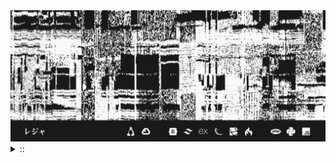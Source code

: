 <img src="./banner.png">
<details><summary> :: </summary>
<!--START_SECTION:waka-->

```
From: 09 August 2024 - To: 14 November 2024

Total Time: 665 hrs 5 mins

Python                     221 hrs 21 mins ////////-----------------   31.11 %
PHP                        127 hrs 22 mins ////---------------------   17.90 %
JavaScript                 52 hrs 20 mins  //-----------------------   07.36 %
Other                      46 hrs 30 mins  //-----------------------   06.54 %
```

<!--END_SECTION:waka-->
</details>
